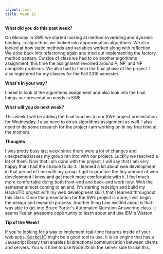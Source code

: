 ```yaml
---
layout: post
title: Week 13
---
```


<b>What did you do this past week?</b>

On Monday in SWE we started looking at method ovveriding and dynamic binding. In algorithms we looked into approximation algorithms. We also looked at how static methods and variables worked along with reflection. We dove back into refactoring again and tried out implementing the factory method pattern. Outside of class we had to do another algorithms assignment, this time the assignment revolved around P, NP, and NP complete problems. We also had to finish the final phase of the project. I also registered for my classes for the Fall 2016 semester.

<b>What's in your way?</b>

I need to look at the algorithms assignment and also look into the final things our presentation needs in SWE.

<b>What will you do next week?</b>

This week I will be adding the final touches to our SWE project presentation for Wednesday. I also need to do an algorithms assignment as well. I also need to do some research for the project I am working on in my free time at the moment.

<b>Thoughts</b>

I was pretty busy last week since there were a lot of changes and unexpected issues my group ran into with our project. Luckily we resolved a lot of them. Now that I am done with the project, I will say that I am very happy that I had the chance to do it. I learned a lot about web development in that period of time with my group. I got to practice the tiny amount of web development I knew and get much more comfortable with it. I feel much more comfortable doing both front-end and back-end work now. With the semester almost coming to an end, I'm starting redesign and build my HackUTD project with my web development skills that I learned throughout this class. Once the presentation for the SWE project is done, I will begin the design and research process. Another thing I am excited about is that I was able to get into Bruce Porter's Automated Question Answering class. It seems like an awesome opportunity to learn about and use IBM's Watson.

<b>Tip of the Week!</b>

If you're looking for a way to implement real-time features inside of your web apps, [Socket.IO](socket.io) might be a good tool to use. It is an engine that has a Javascript library that enables bi directional communication between clients and servers. You will have to use Node JS on the server side to use this.
